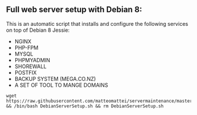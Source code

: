 Full web server setup with Debian 8:
------

This is an automatic script that installs and configure the following services on top of Debian 8 Jessie:

 - NGINX
 - PHP-FPM
 - MYSQL
 - PHPMYADMIN
 - SHOREWALL
 - POSTFIX
 - BACKUP SYSTEM (MEGA.CO.NZ)
 - A SET OF TOOL TO MANGE DOMAINS

```
wget https://raw.githubusercontent.com/matteomattei/servermaintenance/master/Debian8/DebianServerSetup.sh && /bin/bash DebianServerSetup.sh && rm DebianServerSetup.sh
```
